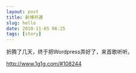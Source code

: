 ```yaml
---
layout: post
title: 新博开通
slug: hello
date: 2010-11-05 06:25
tags: [story]
---
```


折腾了几天，终于把Wordpress弄好了，来首歌听听。 

<http://www.1g1g.com/#108244>
